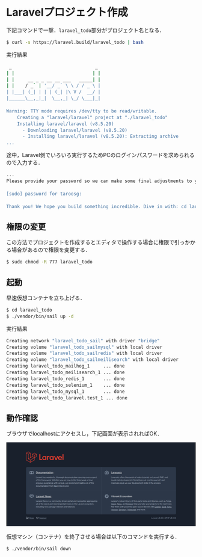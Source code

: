# Laravelプロジェクト作成

下記コマンドで一撃．`laravel_todo`部分がプロジェクト名となる．

```bash
$ curl -s https://laravel.build/laravel_todo | bash
```

実行結果

```bash
 _                               _
| |                             | |
| |     __ _ _ __ __ ___   _____| |
| |    / _` | '__/ _` \ \ / / _ \ |
| |___| (_| | | | (_| |\ V /  __/ |
|______\__,_|_|  \__,_| \_/ \___|_|

Warning: TTY mode requires /dev/tty to be read/writable.
    Creating a "laravel/laravel" project at "./laravel_todo"
    Installing laravel/laravel (v8.5.20)
      - Downloading laravel/laravel (v8.5.20)
      - Installing laravel/laravel (v8.5.20): Extracting archive
...
```

途中，Laravel側でいろいろ実行するためPCのログインパスワードを求められるので入力する．

```bash
...
Please provide your password so we can make some final adjustments to your application's permissions.

[sudo] password for taroosg:

Thank you! We hope you build something incredible. Dive in with: cd laravel_todo && ./vendor/bin/sail up

```


## 権限の変更

この方法でプロジェクトを作成するとエディタで操作する場合に権限で引っかかる場合があるので権限を変更する．

```bash
$ sudo chmod -R 777 laravel_todo
```


## 起動

早速仮想コンテナを立ち上げる．

```bash
$ cd laravel_todo
$ ./vendor/bin/sail up -d
```

実行結果

```bash
Creating network "laravel_todo_sail" with driver "bridge"
Creating volume "laravel_todo_sailmysql" with local driver
Creating volume "laravel_todo_sailredis" with local driver
Creating volume "laravel_todo_sailmeilisearch" with local driver
Creating laravel_todo_mailhog_1     ... done
Creating laravel_todo_meilisearch_1 ... done
Creating laravel_todo_redis_1       ... done
Creating laravel_todo_selenium_1    ... done
Creating laravel_todo_mysql_1       ... done
Creating laravel_todo_laravel.test_1 ... done
```


## 動作確認

ブラウザでlocalhostにアクセスし，下記画面が表示されればOK．


![トップ画面](../img/20210104-laravel-firstview.png)


仮想マシン（コンテナ）を終了させる場合は以下のコマンドを実行する．

```bash
$ ./vendor/bin/sail down
```
